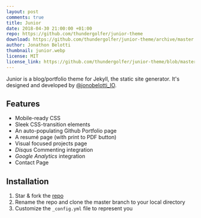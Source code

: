 ```yaml
---
layout: post
comments: true
title: Junior
date: 2018-04-30 21:00:00 +01:00
repo: https://github.com/thundergolfer/junior-theme
download: https://github.com/thundergolfer/junior-theme/archive/master.zip
author: Jonathon Belotti
thumbnail: junior.webp
license: MIT
license_link: https://github.com/thundergolfer/junior-theme/blob/master/LICENSE
---
```


Junior is a blog/portfolio theme for Jekyll, the static site generator. It's designed and developed by [@jonobelotti_IO](https://twitter.com/jonobelotti_IO).

## Features

* Mobile-ready CSS
* Sleek CSS-transition elements
* An auto-populating Github Portfolio page
* A resumé page (with print to PDF button)
* Visual focused projects page
* *Disqus* Commenting integration
* *Google Analytics* integration
* Contact Page

## Installation

1. Star & fork the [repo][repo]
2. Rename the repo and clone the master branch to your local directory
3. Customize the `_config.yml` file to represent you

[repo]: https://github.com/thundergolfer/junior-theme
